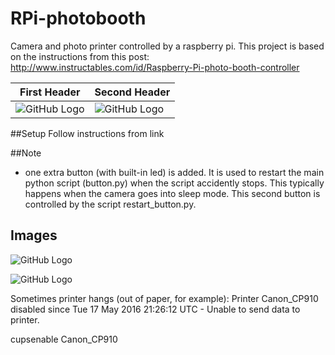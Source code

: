 # RPi-photobooth
Camera and photo printer controlled by a raspberry pi. This project is based on the instructions from this post: http://www.instructables.com/id/Raspberry-Pi-photo-booth-controller



First Header | Second Header
------------ | -------------
![GitHub Logo](/photobooth_front.png) | ![GitHub Logo](/photobooth_back.jpg)

##Setup
Follow instructions from link

##Note
- one extra button (with built-in led) is added. It is used to restart the main python script (button.py) when the script accidently stops. This typically happens when the camera goes into sleep mode. This second button is controlled by the script restart_button.py. 

## Images
![GitHub Logo](/photobooth_front.png)


![GitHub Logo](/photobooth_back.jpg)


Sometimes printer hangs (out of paper, for example): Printer Canon_CP910 disabled since Tue 17 May 2016 21:26:12 UTC -
	Unable to send data to printer.

cupsenable Canon_CP910
